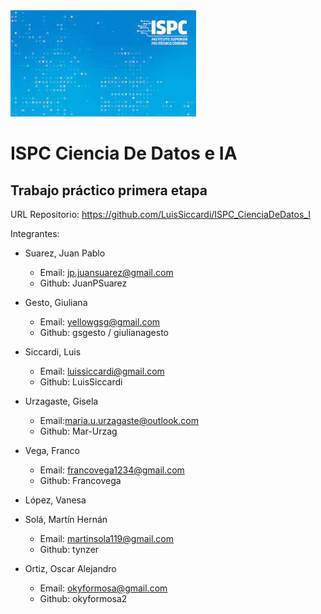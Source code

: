 <div >
  <img src="./graficos/images.jpg">
  <h1>ISPC Ciencia De Datos e IA</h1> 
  <h2>Trabajo práctico primera etapa </h2> 

URL Repositorio: https://github.com/LuisSiccardi/ISPC_CienciaDeDatos_I

Integrantes:
  - Suarez, Juan Pablo
    - Email: jp.juansuarez@gmail.com
    - Github: JuanPSuarez   
    
  - Gesto, Giuliana
    - Email: yellowgsg@gmail.com
    - Github: gsgesto / giulianagesto  
  
  - Siccardi, Luis  
    - Email: luissiccardi@gmail.com
    - Github: LuisSiccardi
        
  - Urzagaste, Gisela
    - Email:maria.u.urzagaste@outlook.com
    - Github: Mar-Urzag
    
  - Vega, Franco
    - Email: francovega1234@gmail.com
    - Github: Francovega

  - López, Vanesa

  - Solá, Martín Hernán
    - Email: martinsola119@gmail.com
    - Github: tynzer
  - Ortiz, Oscar Alejandro
    - Email: okyformosa@gmail.com
    - Github: okyformosa2
</div>
